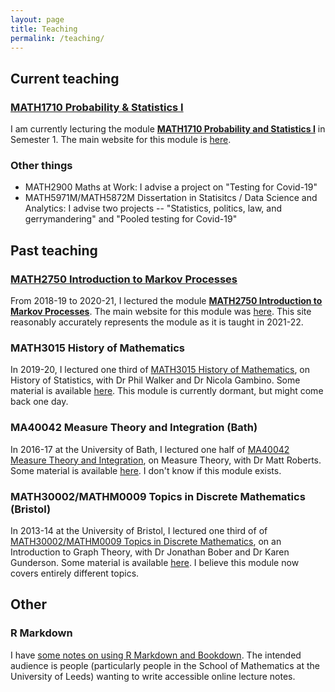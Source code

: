 ```yaml
---
layout: page
title: Teaching
permalink: /teaching/
---
```


## Current teaching

### [MATH1710 Probability & Statistics I](https://mpaldridge.github.io/math1710/)

I am currently lecturing the module **[MATH1710 Probability and Statistics I](https://mpaldridge.github.io/math1710/)** in Semester 1. The main website for this module is [here](https://mpaldridge.github.io/math1710/).

### Other things

* MATH2900 Maths at Work: I advise a project on "Testing for Covid-19"
* MATH5971M/MATH5872M Dissertation in Statisitcs / Data Science and Analytics: I advise two projects -- "Statistics, politics, law, and gerrymandering" and "Pooled testing for Covid-19"

## Past teaching

### [MATH2750 Introduction to Markov Processes](https://mpaldridge.github.io/math2750/)

From 2018-19 to 2020-21, I lectured the module **[MATH2750 Introduction to Markov Processes](https://mpaldridge.github.io/math2750/)**. The main website for this module was [here](https://mpaldridge.github.io/math2750/). This site reasonably accurately represents the module as it is taught in 2021-22.

### MATH3015 History of Mathematics

In 2019-20, I lectured one third of [MATH3015 History of Mathematics](./math3015/), on History of Statistics, with Dr Phil Walker and Dr Nicola Gambino. Some material is available [here](./math3015/). This module is currently dormant, but might come back one day.

### MA40042 Measure Theory and Integration (Bath)

In 2016-17 at the University of Bath, I lectured one half of [MA40042 Measure Theory and Integration](./ma40042/), on Measure Theory, with Dr Matt Roberts. Some material is available [here](./ma40042/). I don't know if this module exists.

### MATH30002/MATHM0009 Topics in Discrete Mathematics (Bristol)

In 2013-14 at the University of Bristol, I lectured one third of of [MATH30002/MATHM0009 Topics in Discrete Mathematics](./math30002/), on an Introduction to Graph Theory, with Dr Jonathan Bober and Dr Karen Gunderson. Some material is available [here](./math30002/). I believe this module now covers entirely different topics.

## Other

### R Markdown

I have [some notes on using R Markdown and Bookdown](../rmarkdown-draft/). The intended audience is people (particularly people in the School of Mathematics at the University of Leeds) wanting to write accessible online lecture notes.
